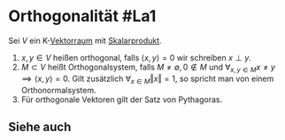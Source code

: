 # Orthogonalität #La1 
Sei $V$ ein K-[Vektorraum](Vektorraum.md) mit [Skalarprodukt](Skalarprodukt.md).
1. $x,y\in V$ heißen orthogonal, falls $\langle x,y\rangle=0$ wir schreiben $x\perp y$.
2. $M\subset V$ heißt Orthogonalsystem, falls $M\neq \emptyset,0\not\in M$ und $\forall_{x,y\in M}x\neq y\implies \langle x,y\rangle=0$. Gilt zusätzlich $\forall_{x\in M}\Vert x\Vert=1$, so spricht man von einem Orthonormalsystem.
3. Für orthogonale Vektoren gilt der Satz von Pythagoras.
## Siehe auch
